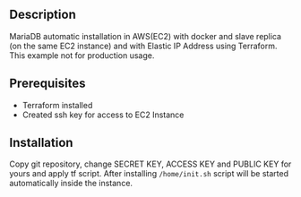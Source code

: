 ## Description
MariaDB automatic installation in AWS(EC2) with docker and slave replica (on the same EC2 instance) and with Elastic IP Address using Terraform.
This example not for production usage.

## Prerequisites
- Terraform installed
- Created ssh key for access to EC2 Instance

## Installation
Copy git repository, change SECRET KEY, ACCESS KEY and PUBLIC KEY for yours and apply tf script.
After installing ``/home/init.sh`` script will be started automatically inside the instance.
